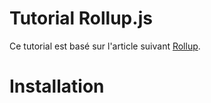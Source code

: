 # Tutorial Rollup.js

Ce tutorial est basé sur l'article suivant [Rollup](http://rollupjs.org/).  

# Installation  


